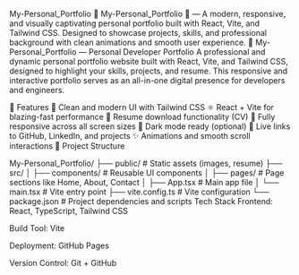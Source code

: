 My-Personal_Portfolio
🌌 My-Personal_Portfolio 🌌 — A modern, responsive, and visually captivating personal portfolio built with React, Vite, and Tailwind CSS. Designed to showcase projects, skills, and professional background with clean animations and smooth user experience.
🌌 My-Personal_Portfolio — Personal Developer Portfolio
A professional and dynamic personal portfolio website built with React, Vite, and Tailwind CSS, designed to highlight your skills, projects, and resume. This responsive and interactive portfolio serves as an all-in-one digital presence for developers and engineers.

🚀 Features
🎨 Clean and modern UI with Tailwind CSS
⚛️ React + Vite for blazing-fast performance
💼 Resume download functionality (CV)
📱 Fully responsive across all screen sizes
🌙 Dark mode ready (optional)
🔗 Live links to GitHub, LinkedIn, and projects
✨ Animations and smooth scroll interactions
📁 Project Structure

My-Personal_Portfolio/
├── public/              # Static assets (images, resume)
├── src/
│   ├── components/      # Reusable UI components
│   ├── pages/           # Page sections like Home, About, Contact
│   ├── App.tsx          # Main app file
│   └── main.tsx         # Vite entry point
├── vite.config.ts       # Vite configuration
└── package.json         # Project dependencies and scripts
Tech Stack
Frontend: React, TypeScript, Tailwind CSS

Build Tool: Vite

Deployment: GitHub Pages

Version Control: Git + GitHub

